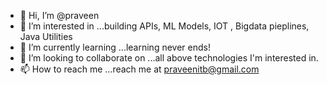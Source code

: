 - 👋 Hi, I’m @praveen
- 👀 I’m interested in ...building APIs, ML Models, IOT , Bigdata pieplines, Java Utilities
- 🌱 I’m currently learning ...learning never ends!
- 💞️ I’m looking to collaborate on ...all above technologies I'm interested in.
- 📫 How to reach me ...reach me at praveenitb@gmail.com

<!---
praveenitb/praveenitb is a ✨ special ✨ repository because its `README.md` (this file) appears on your GitHub profile.
You can click the Preview link to take a look at your changes.
--->
